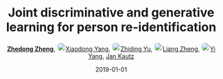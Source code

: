---
title: "Joint discriminative and generative learning for person re-identification"
collection: publications
permalink: /publication/Joint-di2019
date: 2019-01-01
doi: 
keywords: object re-identification, image retrieval, person re-id, person retrieval, person search, 
venue: 'CVPR'
paperurl: 'https://zdzheng.xyz/files/CVPR19.pdf'
blog: 'https://zhuanlan.zhihu.com/p/66408913'
code: 'https://github.com/NVlabs/DG-Net'
author: '<strong><a href="https://zdzheng.xyz/authors/Zhedong-Zheng" class="author">Zhedong Zheng</a></strong>, <a href="https://zdzheng.xyz/authors/Xiaodong-Yang" class="author"> <img src= "https://zdzheng.xyz/files/xiaodong-yang.jpg" alt="xiaodong-yang" style="border-radius: 50%; height:20px; width:20px">Xiaodong Yang</a>, <a href="https://zdzheng.xyz/authors/Zhiding-Yu" class="author"> <img src= "https://zdzheng.xyz/files/zhiding-yu.jpeg" alt="zhiding-yu" style="border-radius: 50%; height:20px; width:20px">Zhiding Yu</a>, <a href="https://zdzheng.xyz/authors/Liang-Zheng" class="author"> <img src= "https://zdzheng.xyz/files/liang-zheng.jpg" alt="liang-zheng" style="border-radius: 50%; height:20px; width:20px">Liang Zheng</a>, <a href="https://zdzheng.xyz/authors/Yi-Yang" class="author"> <img src= "https://zdzheng.xyz/files/yi-yang.jpeg" alt="yi-yang" style="border-radius: 50%; height:20px; width:20px">Yi Yang</a>, <a href="https://zdzheng.xyz/authors/Jan-Kautz" class="author">Jan Kautz</a>'
sqlauthor: '{"@type": "Person","name": "Zhedong Zheng"}, {"@type": "Person","name": "Xiaodong Yang"}, {"@type": "Person","name": "Zhiding Yu"}, {"@type": "Person","name": "Liang Zheng"}, {"@type": "Person","name": "Yi Yang"}, {"@type": "Person","name": "Jan Kautz"}'
citation: ' Zhedong Zheng,  Xiaodong Yang,  Zhiding Yu,  Liang Zheng,  Yi Yang,  Jan Kautz, &quot;Joint discriminative and generative learning for person re-identification.&quot; CVPR, 2019.'
pub_year: '2019'
bib: >
    @inproceedings{zheng2019joint,<br>author = "Zheng, Zhedong and Yang, Xiaodong and Yu, Zhiding and Zheng, Liang and Yang, Yi and Kautz, Jan",<br>title = "Joint discriminative and generative learning for person re-identification",<br>booktitle = "CVPR",<br>pages = "2138--2147",<br>code = "https://github.com/NVlabs/DG-Net",<br>url = "https://zdzheng.xyz/files/CVPR19.pdf",<br>blog = "https://zhuanlan.zhihu.com/p/66408913",<br>year = "2019"
    }

---